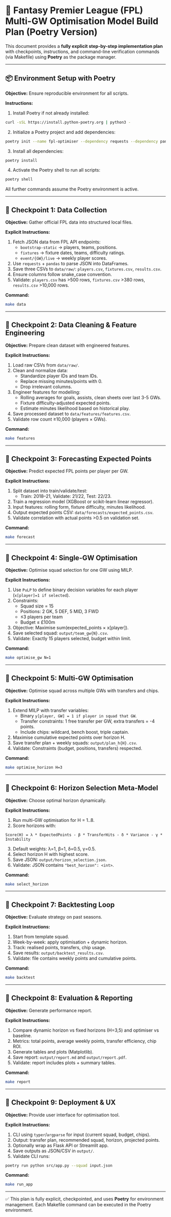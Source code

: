 
# 🚀 Fantasy Premier League (FPL) Multi-GW Optimisation Model Build Plan (Poetry Version)

This document provides a **fully explicit step-by-step implementation plan** with checkpoints, instructions, and command-line verification commands (via Makefile) using **Poetry** as the package manager.

---

## 📦 Environment Setup with Poetry
**Objective:** Ensure reproducible environment for all scripts.

**Instructions:**

1. Install Poetry if not already installed:

```bash
curl -sSL https://install.python-poetry.org | python3 -
```

2. Initialize a Poetry project and add dependencies:

```bash
poetry init --name fpl-optimiser --dependency requests --dependency pandas --dependency numpy --dependency scikit-learn --dependency pulp --dependency duckdb --dependency typer --dev-dependency pytest --dev-dependency black --dev-dependency isort
```

3. Install all dependencies:

```bash
poetry install
```

4. Activate the Poetry shell to run all scripts:

```bash
poetry shell
```

All further commands assume the Poetry environment is active.

---

## 📍 Checkpoint 1: Data Collection
**Objective:** Gather official FPL data into structured local files.

**Explicit Instructions:**  
1. Fetch JSON data from FPL API endpoints:  
   - `bootstrap-static` → players, teams, positions.  
   - `fixtures` → fixture dates, teams, difficulty ratings.  
   - `event/{GW}/live` → weekly player scores.  
2. Use `requests` + `pandas` to parse JSON into DataFrames.  
3. Save three CSVs to `data/raw/`: `players.csv`, `fixtures.csv`, `results.csv`.  
4. Ensure columns follow snake_case convention.  
5. Validate: `players.csv` has >500 rows, `fixtures.csv` >380 rows, `results.csv` >10,000 rows.  

**Command:**

```bash
make data
```

---

## 📍 Checkpoint 2: Data Cleaning & Feature Engineering
**Objective:** Prepare clean dataset with engineered features.

**Explicit Instructions:**  
1. Load raw CSVs from `data/raw/`.  
2. Clean and normalize data:  
   - Standardize player IDs and team IDs.  
   - Replace missing minutes/points with 0.  
   - Drop irrelevant columns.  
3. Engineer features for modelling:  
   - Rolling averages for goals, assists, clean sheets over last 3-5 GWs.  
   - Fixture difficulty-adjusted expected points.  
   - Estimate minutes likelihood based on historical play.  
4. Save processed dataset to `data/features/features.csv`.  
5. Validate row count ≥10,000 (players × GWs).  

**Command:**

```bash
make features
```

---

## 📍 Checkpoint 3: Forecasting Expected Points
**Objective:** Predict expected FPL points per player per GW.

**Explicit Instructions:**  
1. Split dataset into train/validate/test:  
   - Train: 2018–21, Validate: 21/22, Test: 22/23.  
2. Train a regression model (XGBoost or scikit-learn linear regressor).  
3. Input features: rolling form, fixture difficulty, minutes likelihood.  
4. Output expected points CSV: `data/forecasts/expected_points.csv`.  
5. Validate correlation with actual points >0.5 on validation set.  

**Command:**

```bash
make forecast
```

---

## 📍 Checkpoint 4: Single-GW Optimisation
**Objective:** Optimise squad selection for one GW using MILP.

**Explicit Instructions:**  
1. Use `PuLP` to define binary decision variables for each player (`x[player]=1 if selected`).  
2. Constraints:  
   - Squad size = 15  
   - Positions: 2 GK, 5 DEF, 5 MID, 3 FWD  
   - ≤3 players per team  
   - Budget ≤ £100m  
3. Objective: Maximise sum(expected_points × x[player]).  
4. Save selected squad: `output/team_gw{N}.csv`.  
5. Validate: Exactly 15 players selected, budget within limit.  

**Command:**

```bash
make optimise_gw N=1
```

---

## 📍 Checkpoint 5: Multi-GW Optimisation
**Objective:** Optimise squad across multiple GWs with transfers and chips.

**Explicit Instructions:**  
1. Extend MILP with transfer variables:  
   - Binary `y[player, GW] = 1 if player in squad that GW`.  
   - Transfer constraints: 1 free transfer per GW, extra transfers = -4 points.  
   - Include chips: wildcard, bench boost, triple captain.  
2. Maximise cumulative expected points over horizon H.  
3. Save transfer plan + weekly squads: `output/plan_h{H}.csv`.  
4. Validate: Constraints (budget, positions, transfers) respected.  

**Command:**

```bash
make optimise_horizon H=3
```

---

## 📍 Checkpoint 6: Horizon Selection Meta-Model
**Objective:** Choose optimal horizon dynamically.

**Explicit Instructions:**  
1. Run multi-GW optimisation for H = 1..8.  
2. Score horizons with:  

```
Score(H) = λ * ExpectedPoints - β * TransferHits - δ * Variance - γ * Instability
```

3. Default weights: λ=1, β=1, δ=0.5, γ=0.5.  
4. Select horizon H with highest score.  
5. Save JSON: `output/horizon_selection.json`.  
6. Validate: JSON contains `"best_horizon": <int>`.  

**Command:**

```bash
make select_horizon
```

---

## 📍 Checkpoint 7: Backtesting Loop
**Objective:** Evaluate strategy on past seasons.

**Explicit Instructions:**  
1. Start from template squad.  
2. Week-by-week: apply optimisation + dynamic horizon.  
3. Track: realised points, transfers, chip usage.  
4. Save results: `output/backtest_results.csv`.  
5. Validate: file contains weekly points and cumulative points.  

**Command:**

```bash
make backtest
```

---

## 📍 Checkpoint 8: Evaluation & Reporting
**Objective:** Generate performance report.

**Explicit Instructions:**  
1. Compare dynamic horizon vs fixed horizons (H=3,5) and optimiser vs baseline.  
2. Metrics: total points, average weekly points, transfer efficiency, chip ROI.  
3. Generate tables and plots (Matplotlib).  
4. Save report: `output/report.md` and `output/report.pdf`.  
5. Validate: report includes plots + summary tables.  

**Command:**

```bash
make report
```

---

## 📍 Checkpoint 9: Deployment & UX
**Objective:** Provide user interface for optimisation tool.

**Explicit Instructions:**  
1. CLI using `typer`/`argparse` for input (current squad, budget, chips).  
2. Output: transfer plan, recommended squad, horizon, projected points.  
3. Optionally wrap as Flask API or Streamlit app.  
4. Save outputs as JSON/CSV in `output/`.  
5. Validate CLI runs:  

```bash
poetry run python src/app.py --squad input.json
```

**Command:**

```bash
make run_app
```

---

✅ This plan is fully explicit, checkpointed, and uses **Poetry** for environment management. Each Makefile command can be executed in the Poetry environment.
